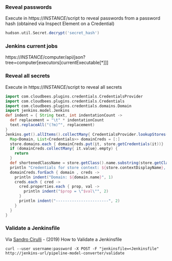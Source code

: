 ### Reveal passwords

Execute in https://*INSTANCE*/script to reveal passwords from a password hash (obtained via Inspect Element on a Credential)

```groovy
hudson.util.Secret.decrypt('secret_hash')
```

### Jenkins current jobs

https://*INSTANCE*/computer/api/json?tree=computer[executors[currentExecutable[*]]]

### Reveal all secrets

Execute in https://*INSTANCE*/script to reveal all secrets
```groovy
import com.cloudbees.plugins.credentials.CredentialsProvider
import com.cloudbees.plugins.credentials.Credentials
import com.cloudbees.plugins.credentials.domains.Domain
import jenkins.model.Jenkins
def indent = { String text, int indentationCount ->
  def replacement = "\t" * indentationCount
  text.replaceAll("(?m)^", replacement)
}
Jenkins.get().allItems().collectMany{ CredentialsProvider.lookupStores(it).toList()}.unique().forEach { store ->
  Map<Domain, List<Credentials>> domainCreds = [:]
  store.domains.each { domainCreds.put(it, store.getCredentials(it))}
  if (domainCreds.collectMany{ it.value}.empty) {
    return
  }
  def shortenedClassName = store.getClass().name.substring(store.getClass().name.lastIndexOf(".") + 1)
  println "Credentials for store context: ${store.contextDisplayName}, of type $shortenedClassName"
  domainCreds.forEach { domain , creds ->
    println indent("Domain: ${domain.name}", 1)
    creds.each { cred ->
      cred.properties.each { prop, val ->
        println indent("$prop = \"$val\"", 2)
      }
      println indent("-----------------------", 2)
    }
  }
}
```

### Validate a Jenkinsfile
Via [Sandro Cirulli](https://sandrocirulli.net/how-to-validate-a-jenkinsfile/) - (2019) How to Validate a Jenkinsfile

```
curl --user username:password -X POST -F "jenkinsfile=<Jenkinsfile" http://jenkins-url/pipeline-model-converter/validate
```

